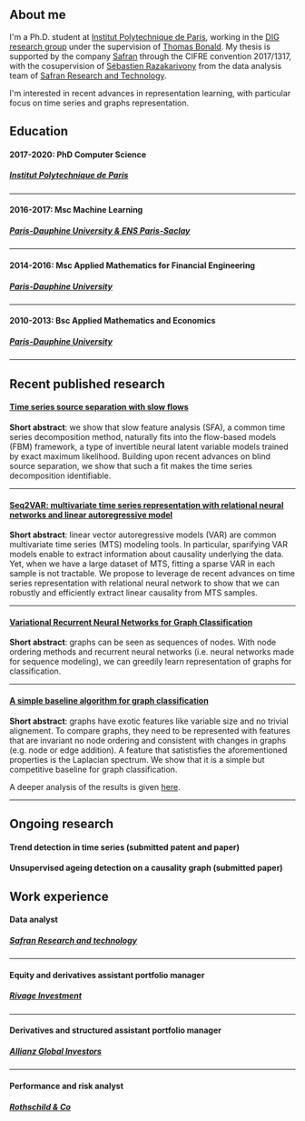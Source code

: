 ## About me

I'm a Ph.D. student at [Institut Polytechnique de Paris](https://www.ip-paris.fr/en/home-en/), working in the [DIG research group](https://dig.telecom-paris.fr/blog/) under the supervision of [Thomas Bonald](https://scholar.google.fr/citations?user=gw-JPVEAAAAJ&hl=en&oi=ao). My thesis is supported by the company [Safran](https://www.safran-group.com/) through the CIFRE convention 2017/1317, with the cosupervision of [Sébastien Razakarivony](https://scholar.google.fr/citations?user=tQ13zucAAAAJ&hl=en&oi=ao) from the data analysis team of [Safran Research and Technology](https://www.safran-group.com/media/20140204_new-safran-rt-center).  

I'm interested in recent advances in representation learning, with particular focus on time series and graphs representation. 

## Education

#### 2017-2020: PhD Computer Science
##### *[Institut Polytechnique de Paris](https://www.ip-paris.fr/en/home-en/)*

--- 

#### 2016-2017: Msc Machine Learning
##### *[Paris-Dauphine University & ENS Paris-Saclay](https://dauphine.psl.eu/formations/masters/mathematiques-et-applications/m2-mathematiques-apprentissage-sciences-humanites)*

--- 

#### 2014-2016: Msc Applied Mathematics for Financial Engineering
##### *[Paris-Dauphine University](https://dauphine.psl.eu/formations/masters/mathematiques-et-applications/m2-ingenierie-statistique-et-financiere)*

---

#### 2010-2013: Bsc Applied Mathematics and Economics
##### *[Paris-Dauphine University](https://dauphine.psl.eu/formations/licences/mathematiques)*

--- 

## Recent published research

#### [Time series source separation with slow flows](https://invertibleworkshop.github.io/accepted_papers/pdfs/9.pdf)

**Short abstract**: we show that slow feature analysis (SFA), a common time series decomposition method, naturally fits into the flow-based models (FBM) framework, a type of invertible neural latent variable models trained by exact maximum likelihood. Building upon recent advances on blind source separation, we show that such a fit makes the time series decomposition identifiable.

--- 

#### [Seq2VAR: multivariate time series representation with relational neural networks and linear autoregressive model](https://link.springer.com/chapter/10.1007/978-3-030-39098-3_10)

**Short abstract**: linear vector autoregressive models (VAR) are common multivariate time series (MTS) modeling tools. In particular, sparifying VAR models enable to extract information about causality underlying the data. Yet, when we have a large dataset of MTS, fitting a sparse VAR in each sample is not tractable. We propose to leverage de recent advances on time series representation with relational neural network to show that we can robustly and efficiently extract linear causality from MTS samples. 

--- 

#### [Variational Recurrent Neural Networks for Graph Classification](https://rlgm.github.io/papers/9.pdf)

**Short abstract**: graphs can be seen as sequences of nodes. With node ordering methods and recurrent neural networks (i.e. neural networks made for sequence modeling), we can greedily learn representation of graphs for classification. 

--- 

#### [A simple baseline algorithm for graph classification](https://arxiv.org/abs/1810.09155)

**Short abstract**: graphs have exotic features like variable size and no trivial alignement. To compare graphs, they need to be represented with features that are invariant no node ordering and consistent with changes in graphs (e.g. node or edge addition). A feature that satistisfies the aforementioned properties is the Laplacian spectrum. We show that it is a simple but competitive baseline for graph classification.

A deeper analysis of the results is given [here](https://arxiv.org/pdf/1912.00735.pdf). 

--- 

## Ongoing research

#### Trend detection in time series (submitted patent and paper)

#### Unsupervised ageing detection on a causality graph (submitted paper)

## Work experience

#### Data analyst
##### *[Safran Research and technology](https://www.safran-group.com/media/20140204_new-safran-rt-center)*
---

#### Equity and derivatives assistant portfolio manager
##### *[Rivage Investment](https://www.rivageinvestment.com/index.php#1)*

---

#### Derivatives and structured assistant portfolio manager
##### *[Allianz Global Investors](https://www.allianzgi.com/)*

---

#### Performance and risk analyst
##### *[Rothschild & Co](https://www.rothschildandco.com/)*

